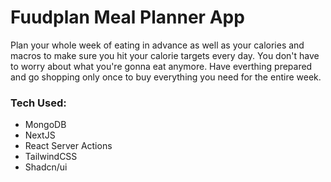 # **Fuudplan Meal Planner App**
Plan your whole week of eating in advance as well as your calories and macros to make sure you hit your calorie targets every day. You don't have to worry about what you're gonna eat anymore. Have everthing prepared and go shopping only once to buy everything you need for the entire week.

### Tech Used:
- MongoDB
- NextJS
- React Server Actions
- TailwindCSS
- Shadcn/ui
